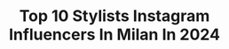 ---
title: Top 10 Stylists Instagram Influencers In Milan In 2024
description: >-
  Find top stylists Instagram influencers in Milan in 2024. Most popular hashtags: #stylist #hair #makeup.
platform: Instagram
hits: 86
text_top: See the top-rated Instagram profiles on inBeat.
text_bottom: Our platform holds 86 Instagram influencers like this in Milan, Italy for you to pitch.
profiles:
  - username: "abrilcassella"
    fullname: >-
      Abril
    bio: >-
      agency @multitalentoficial fashion stylist milano 🇮🇹
    location: "Italy"
    followers: 11429
    engagement: 930
    commentsToLikes: 0.124882
    id: ck5zwxx7d6yy90i14xvdhcwd4
    verified: false
    hashtags: ""
  - username: "valeriasemu"
    fullname: >-
      Valeria Semushina
    bio: >-
      Fashion Stylist. Milano/ Los Angeles valeriatrsemu@gmail.com
    location: "Italy"
    followers: 25293
    engagement: 146
    commentsToLikes: 0.016755
    id: ck15rzrbcaimf0i19hqz930c4
    verified: false
    hashtags: "#wildrider, #backstage"
  - username: "pierpaololaihair"
    fullname: >-
      Pier Paolo Lai
    bio: >-
      Hairstylist
    location: "Italy"
    followers: 30812
    engagement: 326
    commentsToLikes: 0.045785
    id: ck6tnkdd3a0se0j715ds34tth
    verified: false
    hashtags: "#workinglate, #fashionstylist, #hairstylist, #hairart"
  - username: "elisabettagregoracireal"
    fullname: >-
      Elisabetta Gregoraci
    bio: >-
      TV personality, Actress, I live for my incredible son,black belt in karate,I love chocolate • Lunedì #MadInItaly su #Rai2 #BattitiLive 🫶🏻
    location: "Italy"
    followers: 2016426
    engagement: 106
    commentsToLikes: 0.033356
    id: ck0tv2gsq9nib0i19b2tdcktk
    verified: true
    hashtags: "#adv, #madinitaly, #rai2, #sanvalentino"
  - username: "danilov.viktor_"
    fullname: >-
      𝐕𝐢𝐜𝐭𝐨𝐫 𝐃𝐚𝐧𝐢𝐥𝐨𝐯
    bio: >-
      📍Milano photographer • stylist 📩 cooperation.danilovviktor@gmail.com
    location: "Italy"
    followers: 1879912
    engagement: 80
    commentsToLikes: 0.002059
    id: ck0w4b15mxoo80i19dm0s8fr5
    verified: false
    hashtags: "#danilovviktorwork, #sttropez, #paris, #mfw"
  - username: "giovannahoang"
    fullname: >-
      Giovanna Hoang
    bio: >-
      I love to discover the tasty side of life every day! Mum | Photographer | Stylist | Content creator |📍 Milano - Gambolò (PV)
    location: "Italy"
    followers: 32421
    engagement: 418
    commentsToLikes: 0.088117
    id: ck14kcku3ouqk0i19wftk94cn
    verified: false
    hashtags: "#chefwords, #ricettefacili, #cucinaitaliana, #tualmeglio"
  - username: "yleniapuglia"
    fullname: >-
      YP
    bio: >-
      ⠀ 🐯Fashion stylist / Fashion consultant ⠀📍Milano ⠀💌 yleniapuglia@gmail.com ⠀🕶 Co - owner @gspectacles_eyewear
    location: "Italy"
    followers: 26498
    engagement: 74
    commentsToLikes: 0.027125
    id: ck55oprxq8v670i11kozx433f
    verified: false
    hashtags: "#michelemorrone, #iammichelemorroneofficial, #pushme"
  - username: "riccardomariachiacchio"
    fullname: >-
      Riccardo Maria Chiacchio
    bio: >-
      Stylist/ Art Director based in Milano / London MEDITERRANEAN 🏳 Napoli 🌋
    location: "Italy"
    followers: 12860
    engagement: 456
    commentsToLikes: 0.018580
    id: ck0vwfx1sthv60i19xx5nydbf
    verified: false
    hashtags: "#southernboy, #pisellino, #mandarino, #southerntherapy"
  - username: "annabellahilal"
    fullname: >-
      Annabella Hilal
    bio: >-
      TV Presenter on @mbc1 & @mtvlebanon with a PhD in Law Lover to all things fashion & beauty ❤️ Snapchat: Annabellahilals
    location: "Italy"
    followers: 7310367
    engagement: 129
    commentsToLikes: 0.001337
    id: cl4co03zmo36a0i23qwr024hi
    verified: false
    hashtags: "#makeup, #hair, #outfit, #tweets"
  - username: "simonafloresta"
    fullname: >-
      Simona Floresta | Stylist
    bio: >-
      Fashion Stylist ☉libra ↑libra ☾pisces 🏹 𝐀𝐦𝐚𝐧𝐭𝐞 𝐝𝐞𝐥𝐥’𝐚𝐫𝐭𝐞 📍Milano 𝐦𝐚 𝐜𝐨𝐧 𝐥𝐚 𝐭𝐞𝐬𝐭𝐚 𝐬𝐮𝐥𝐥𝐚 𝐥𝐮𝐧𝐚 🌙 @revolve Ambassador 💌 simoflore.sf@gmail.com
    location: "Italy"
    followers: 28004
    engagement: 290
    commentsToLikes: 0.091133
    id: ck13anyzorbj00i19iew4d4pd
    verified: false
    hashtags: "#revolver, #stylepost, #revolveambassador, #frenchgirldaily"
---